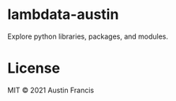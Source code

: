 # lambdata-austin
Explore python libraries, packages, and modules.

# License 
MIT © 2021 Austin Francis